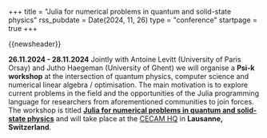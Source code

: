+++
title       = "Julia for numerical problems in quantum and solid-state physics"
rss_pubdate = Date(2024, 11, 26)
type        = "conference"
startpage   = true
+++

{{newsheader}}

**26.11.2024 - 28.11.2024** Jointly with Antoine Levitt (University of Paris Orsay) and
Jutho Haegeman (University of Ghent) we will organise a **Psi-k workshop** at the intersection
of quantum physics, computer science and numerical linear algebra / optimisation.
The main motivation is to explore current problems in the field and
the opportunities of the Julia programming language for
researchers from aforementioned communities to join forces.
The workshop is titled
[**Julia for numerical problems in quantum and solid-state physics**](https://www.cecam.org/workshop-details/1355)
and will take place at the [CECAM HQ](https://www.cecam.org/) in **Lausanne, Switzerland**.
